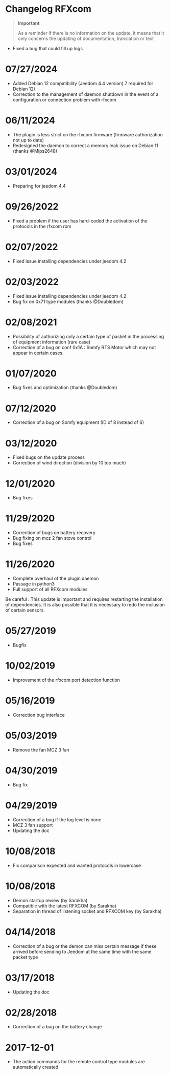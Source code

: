 # Changelog RFXcom

>**Important**
>
>As a reminder if there is no information on the update, it means that it only concerns the updating of documentation, translation or text

- Fixed a bug that could fill up logs

# 07/27/2024

- Added Debian 12 compatibility (Jeedom 4.4 version).7 required for Debian 12)
- Correction to the management of daemon shutdown in the event of a configuration or connection problem with rfxcom

# 06/11/2024

- The plugin is less strict on the rfxcom firmware (firmware authorization not up to date)
- Redesigned the daemon to correct a memory leak issue on Debian 11 (thanks @Mips2648)

# 03/01/2024

- Preparing for jeedom 4.4

# 09/26/2022

- Fixed a problem if the user has hard-coded the activation of the protocols in the rfxcom rom

# 02/07/2022

- Fixed issue installing dependencies under jeedom 4.2

# 02/03/2022

- Fixed issue installing dependencies under jeedom 4.2
- Bug fix on 0x71 type modules (thanks @Doubledom)

# 02/08/2021

- Possibility of authorizing only a certain type of packet in the processing of equipment information (rare case)
- Correction of a bug on conf 0x1A : Somfy RTS Motor which may not appear in certain cases.

# 01/07/2020

- Bug fixes and optimization (thanks @Doubledom)

# 07/12/2020

- Correction of a bug on Somfy equipment (ID of 8 instead of 6)

# 03/12/2020

- Fixed bugs on the update process
- Correction of wind direction (division by 10 too much)

# 12/01/2020

- Bug fixes

# 11/29/2020

- Correction of bugs on battery recovery
- Bug fixing on mcz 2 fan stove control
- Bug fixes

# 11/26/2020

- Complete overhaul of the plugin daemon
- Passage in python3
- Full support of all RFXcom modules

Be careful : This update is important and requires restarting the installation of dependencies. It is also possible that it is necessary to redo the inclusion of certain sensors.

# 05/27/2019

- Bugfix

# 10/02/2019

- Improvement of the rfxcom port detection function

# 05/16/2019

- Correction bug interface

# 05/03/2019

- Remove the fan MCZ 3 fan

# 04/30/2019

- Bug fix

# 04/29/2019

- Correction of a bug if the log level is none
- MCZ 3 fan support
- Updating the doc

# 10/08/2018

- Fix comparison expected and wanted protocols in lowercase

# 10/08/2018

- Demon startup review (by Sarakha)
- Compatible with the latest RFXCOM (by Sarakha)
- Separation in thread of listening socket and RFXCOM key (by Sarakha)

# 04/14/2018

- Correction of a bug or the demon can miss certain message if these arrived before sending to Jeedom at the same time with the same packet type

# 03/17/2018

- Updating the doc

# 02/28/2018

- Correction of a bug on the battery change

# 2017-12-01

- The action commands for the remote control type modules are
    automatically created
